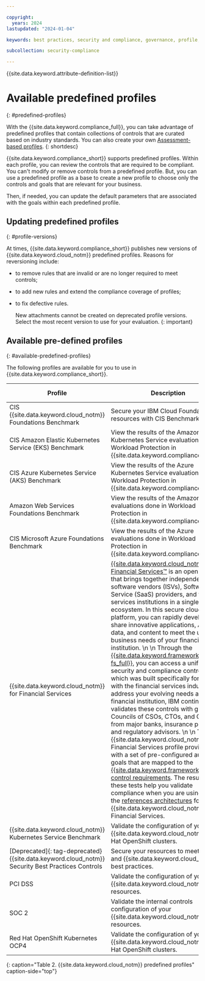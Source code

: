 ```yaml
---

copyright:
  years: 2024
lastupdated: "2024-01-04"

keywords: best practices, security and compliance, governance, profile, predefined profiles, benchmark, controls, goals, security, compliance

subcollection: security-compliance

---
```


{{site.data.keyword.attribute-definition-list}}

# Available predefined profiles
{: #predefined-profiles}

With the {{site.data.keyword.compliance_full}}, you can take advantage of predefined profiles that contain collections of controls that are curated based on industry standards. You can also create your own [Assessment-based profiles](/docs/security-compliance?topic=security-compliance-build-custom-profiles).
{: shortdesc}


{{site.data.keyword.compliance_short}} supports predefined profiles. Within each profile, you can review the controls that are required to be compliant. You can't modify or remove controls from a predefined profile. But, you can use a predefined profile as a base to create a new profile to choose only the controls and goals that are relevant for your business.

Then, if needed, you can update the default parameters that are associated with the goals within each predefined profile.

## Updating predefined profiles
{: #profile-versions}

At times, {{site.data.keyword.compliance_short}} publishes new versions of {{site.data.keyword.cloud_notm}} predefined profiles. Reasons for reversioning include:

* to remove rules that are invalid or are no longer required to meet controls;
* to add new rules and extend the compliance coverage of profiles;
* to fix defective rules.

	New attachments cannot be created on deprecated profile versions. Select the most recent version to use for your evaluation.
	{: important}

## Available pre-defined profiles
{: #available-predefined-profiles}

The following profiles are available for you to use in {{site.data.keyword.compliance_short}}.

| Profile  | Description | Release notes |
| -------- | ----------- | ------------- |
| CIS {{site.data.keyword.cloud_notm}} Foundations Benchmark | Secure your IBM Cloud Foundations resources with CIS Benchmarks.  | [![Note icon](../../icons/note_icon.svg)](/docs/security-compliance?topic=security-compliance-cis-benchmark-profile) |
| CIS Amazon Elastic Kubernetes Service (EKS) Benchmark | View the results of the Amazon Elastic Kubernetes Service evaluations done in Workload Protection in {{site.data.keyword.compliance_short}}. | [![Note icon](../../icons/note_icon.svg)](/docs/security-compliance?topic=security-compliance-cis-amazon-eks-benchmark) |
| CIS Azure Kubernetes Service (AKS) Benchmark | View the results of the Azure Kubernetes Service evaluations done in Workload Protection in {{site.data.keyword.compliance_short}}. | [![Note icon](../../icons/note_icon.svg)](/docs/security-compliance?topic=security-compliance-cis-azure-ks-benchmark) |
| Amazon Web Services Foundations Benchmark | View the results of the Amazon evaluations done in Workload Protection in {{site.data.keyword.compliance_short}}. | [![Note icon](../../icons/note_icon.svg)](/docs/security-compliance?topic=security-compliance-cis-amazon-benchmark) |
| CIS Microsoft Azure Foundations Benchmark | View the results of the Azure evaluations done in Workload Protection in {{site.data.keyword.compliance_short}}. | [![Note icon](../../icons/note_icon.svg)](/docs/security-compliance?topic=security-compliance-cis-azure-benchmark) |
| {{site.data.keyword.cloud_notm}} for Financial Services | [{{site.data.keyword.cloud_notm}} for Financial Services™](/docs/framework-financial-services?topic=framework-financial-services-about) is an open platform that brings together independent software vendors (ISVs), Software as a Service (SaaS) providers, and financial services institutions in a single ecosystem. In this secure cloud platform, you can rapidly develop and share innovative applications, APIs, data, and content to meet the unique business needs of your financial institution.  \n \n Through the [{{site.data.keyword.framework-fs_full}}](/docs/framework-financial-services?topic=framework-financial-services-about), you can access a unified set of security and compliance controls, which was built specifically for and with the financial services industry. To address your evolving needs as a financial institution, IBM continuously validates these controls with global Councils of CSOs, CTOs, and CIOs from major banks, insurance providers, and regulatory advisors.  \n \n The {{site.data.keyword.cloud_notm}} for Financial Services profile provides you with a set of pre-configured automated goals that are mapped to the [{{site.data.keyword.framework-fs_full}} control requirements](/docs/framework-financial-services?topic=framework-financial-services-about#framework-control-requirements). The results of these tests help you validate compliance when you are using one of the [references architectures](/docs/framework-financial-services?topic=framework-financial-services-reference-architecture-overview) for the {{site.data.keyword.cloud_notm}} for Financial Services. | [![Note icon](../../icons/note_icon.svg)](/docs/security-compliance?topic=security-compliance-fs-change-log) |
| {{site.data.keyword.cloud_notm}} Kubernetes Service Benchmark | Validate the configuration of your {{site.data.keyword.cloud_notm}} Red Hat OpenShift clusters. | [![Note icon](../../icons/note_icon.svg)](/docs/security-compliance?topic=security-compliance-iks-profile) |
| [Deprecated]{: tag-deprecated} {{site.data.keyword.cloud_notm}} Security Best Practices Controls | Secure your resources to meet industry and {{site.data.keyword.cloud_notm}} best practices. | [![Note icon](../../icons/note_icon.svg)](/docs/security-compliance?topic=security-compliance-ibm-sec-best-practices-change-log) |
| PCI DSS | Validate the configuration of your {{site.data.keyword.cloud_notm}} resources. | [![Note icon](../../icons/note_icon.svg)](/docs/security-compliance?topic=security-compliance-pci-dss-change-log) |
| SOC 2 | Validate  the internal controls configuration of your {{site.data.keyword.cloud_notm}} resources. | [![Note icon](../../icons/note_icon.svg)](/docs/security-compliance?topic=security-compliance-soc2-change-log) |
| Red Hat OpenShift Kubernetes OCP4 | Validate the configuration of your {{site.data.keyword.cloud_notm}} Red Hat OpenShift clusters. | [![Note icon](../../icons/note_icon.svg)](/docs/security-compliance?topic=security-compliance-openshift-profile) |
{: caption="Table 2. {{site.data.keyword.cloud_notm}} predefined profiles" caption-side="top"}
